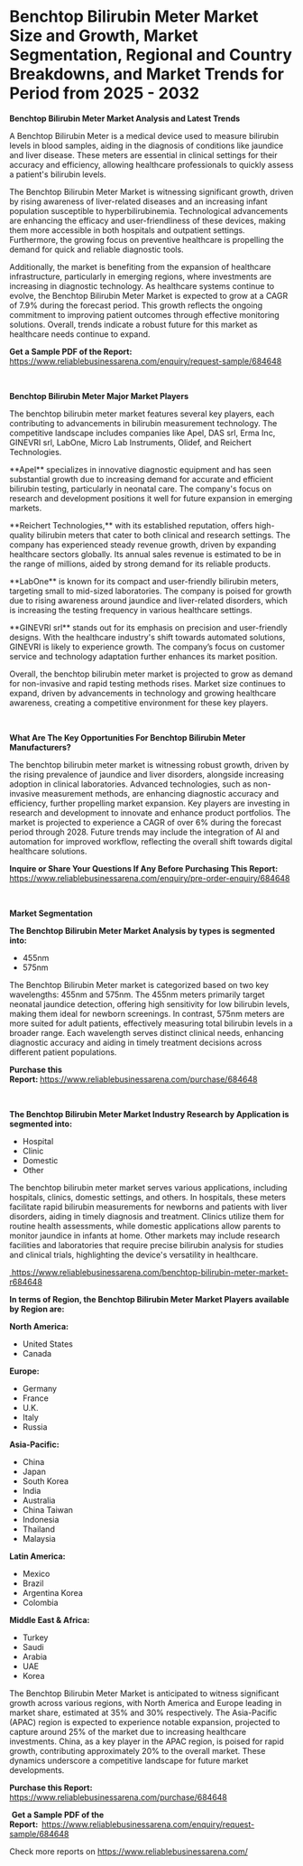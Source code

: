 <p><h1>Benchtop Bilirubin Meter Market Size and Growth, Market Segmentation, Regional and Country Breakdowns, and Market Trends for Period from 2025 -  2032</h1></p><p><strong>Benchtop Bilirubin Meter Market Analysis and Latest Trends</strong></p>
<p><p>A Benchtop Bilirubin Meter is a medical device used to measure bilirubin levels in blood samples, aiding in the diagnosis of conditions like jaundice and liver disease. These meters are essential in clinical settings for their accuracy and efficiency, allowing healthcare professionals to quickly assess a patient's bilirubin levels.</p><p>The Benchtop Bilirubin Meter Market is witnessing significant growth, driven by rising awareness of liver-related diseases and an increasing infant population susceptible to hyperbilirubinemia. Technological advancements are enhancing the efficacy and user-friendliness of these devices, making them more accessible in both hospitals and outpatient settings. Furthermore, the growing focus on preventive healthcare is propelling the demand for quick and reliable diagnostic tools.</p><p>Additionally, the market is benefiting from the expansion of healthcare infrastructure, particularly in emerging regions, where investments are increasing in diagnostic technology. As healthcare systems continue to evolve, the Benchtop Bilirubin Meter Market is expected to grow at a CAGR of 7.9% during the forecast period. This growth reflects the ongoing commitment to improving patient outcomes through effective monitoring solutions. Overall, trends indicate a robust future for this market as healthcare needs continue to expand.</p></p>
<p><strong>Get a Sample PDF of the Report:&nbsp;</strong> <a href="https://www.reliablebusinessarena.com/enquiry/request-sample/684648?utm_campaign=3013&utm_medium=2&utm_source=Github&utm_content=ia&utm_term=29032025&utm_id=benchtop-bilirubin-meter">https://www.reliablebusinessarena.com/enquiry/request-sample/684648</a></p>
<p>&nbsp;</p>
<p><strong>Benchtop Bilirubin Meter Major Market Players</strong></p>
<p><p>The benchtop bilirubin meter market features several key players, each contributing to advancements in bilirubin measurement technology. The competitive landscape includes companies like Apel, DAS srl, Erma Inc, GINEVRI srl, LabOne, Micro Lab Instruments, Olidef, and Reichert Technologies.</p><p>**Apel** specializes in innovative diagnostic equipment and has seen substantial growth due to increasing demand for accurate and efficient bilirubin testing, particularly in neonatal care. The company's focus on research and development positions it well for future expansion in emerging markets.</p><p>**Reichert Technologies,** with its established reputation, offers high-quality bilirubin meters that cater to both clinical and research settings. The company has experienced steady revenue growth, driven by expanding healthcare sectors globally. Its annual sales revenue is estimated to be in the range of millions, aided by strong demand for its reliable products.</p><p>**LabOne** is known for its compact and user-friendly bilirubin meters, targeting small to mid-sized laboratories. The company is poised for growth due to rising awareness around jaundice and liver-related disorders, which is increasing the testing frequency in various healthcare settings.</p><p>**GINEVRI srl** stands out for its emphasis on precision and user-friendly designs. With the healthcare industry's shift towards automated solutions, GINEVRI is likely to experience growth. The company’s focus on customer service and technology adaptation further enhances its market position.</p><p>Overall, the benchtop bilirubin meter market is projected to grow as demand for non-invasive and rapid testing methods rises. Market size continues to expand, driven by advancements in technology and growing healthcare awareness, creating a competitive environment for these key players.</p></p>
<p>&nbsp;</p>
<p><strong>What Are The Key Opportunities For Benchtop Bilirubin Meter Manufacturers?</strong></p>
<p><p>The benchtop bilirubin meter market is witnessing robust growth, driven by the rising prevalence of jaundice and liver disorders, alongside increasing adoption in clinical laboratories. Advanced technologies, such as non-invasive measurement methods, are enhancing diagnostic accuracy and efficiency, further propelling market expansion. Key players are investing in research and development to innovate and enhance product portfolios. The market is projected to experience a CAGR of over 6% during the forecast period through 2028. Future trends may include the integration of AI and automation for improved workflow, reflecting the overall shift towards digital healthcare solutions.</p></p>
<p><strong>Inquire or Share Your Questions If Any Before Purchasing This Report:</strong> <a href="https://www.reliablebusinessarena.com/enquiry/pre-order-enquiry/684648?utm_campaign=3013&utm_medium=2&utm_source=Github&utm_content=ia&utm_term=29032025&utm_id=benchtop-bilirubin-meter">https://www.reliablebusinessarena.com/enquiry/pre-order-enquiry/684648</a></p>
<p>&nbsp;</p>
<p><strong>Market Segmentation</strong></p>
<p><strong>The Benchtop Bilirubin Meter Market Analysis by types is segmented into:</strong></p>
<p><ul><li>455nm</li><li>575nm</li></ul></p>
<p><p>The Benchtop Bilirubin Meter market is categorized based on two key wavelengths: 455nm and 575nm. The 455nm meters primarily target neonatal jaundice detection, offering high sensitivity for low bilirubin levels, making them ideal for newborn screenings. In contrast, 575nm meters are more suited for adult patients, effectively measuring total bilirubin levels in a broader range. Each wavelength serves distinct clinical needs, enhancing diagnostic accuracy and aiding in timely treatment decisions across different patient populations.</p></p>
<p><strong>Purchase this Report:&nbsp;</strong><a href="https://www.reliablebusinessarena.com/purchase/684648?utm_campaign=3013&utm_medium=2&utm_source=Github&utm_content=ia&utm_term=29032025&utm_id=benchtop-bilirubin-meter">https://www.reliablebusinessarena.com/purchase/684648</a></p>
<p>&nbsp;</p>
<p><strong>The Benchtop Bilirubin Meter Market Industry Research by Application is segmented into:</strong></p>
<p><ul><li>Hospital</li><li>Clinic</li><li>Domestic</li><li>Other</li></ul></p>
<p><p>The benchtop bilirubin meter market serves various applications, including hospitals, clinics, domestic settings, and others. In hospitals, these meters facilitate rapid bilirubin measurements for newborns and patients with liver disorders, aiding in timely diagnosis and treatment. Clinics utilize them for routine health assessments, while domestic applications allow parents to monitor jaundice in infants at home. Other markets may include research facilities and laboratories that require precise bilirubin analysis for studies and clinical trials, highlighting the device's versatility in healthcare.</p></p>
<p><a href="https://www.reliablebusinessarena.com/benchtop-bilirubin-meter-market-r684648?utm_campaign=3013&utm_medium=2&utm_source=Github&utm_content=ia&utm_term=29032025&utm_id=benchtop-bilirubin-meter">&nbsp;https://www.reliablebusinessarena.com/benchtop-bilirubin-meter-market-r684648</a></p>
<p><strong>In terms of Region, the Benchtop Bilirubin Meter Market Players available by Region are:</strong></p>
<p>
    <p> <strong> North America: </strong>
        <ul>
            <li>United States</li>
            <li>Canada</li>
        </ul>
        </p> 
    <p> <strong> Europe: </strong>
        <ul>
            <li>Germany</li>
            <li>France</li>
            <li>U.K.</li>
            <li>Italy</li>
            <li>Russia</li>
        </ul>
        </p> 
    <p> <strong> Asia-Pacific: </strong>
        <ul>
            <li>China</li>
            <li>Japan</li>
            <li>South Korea</li>
            <li>India</li>
            <li>Australia</li>
            <li>China Taiwan</li>
            <li>Indonesia</li>
            <li>Thailand</li>
            <li>Malaysia</li>
        </ul>
        </p> 
    <p> <strong> Latin America: </strong>
        <ul>
            <li>Mexico</li>
            <li>Brazil</li>
            <li>Argentina Korea</li>
            <li>Colombia</li>
        </ul>
        </p> 
    <p> <strong> Middle East & Africa: </strong>
        <ul>
            <li>Turkey</li>
            <li>Saudi</li>
            <li>Arabia</li>
            <li>UAE</li>
            <li>Korea</li>
        </ul>
    </p>
    </p>
<p><p>The Benchtop Bilirubin Meter Market is anticipated to witness significant growth across various regions, with North America and Europe leading in market share, estimated at 35% and 30% respectively. The Asia-Pacific (APAC) region is expected to experience notable expansion, projected to capture around 25% of the market due to increasing healthcare investments. China, as a key player in the APAC region, is poised for rapid growth, contributing approximately 20% to the overall market. These dynamics underscore a competitive landscape for future market developments.</p></p>
<p><strong>Purchase this Report: </strong><a href="https://www.reliablebusinessarena.com/purchase/684648?utm_campaign=3013&utm_medium=2&utm_source=Github&utm_content=ia&utm_term=29032025&utm_id=benchtop-bilirubin-meter">https://www.reliablebusinessarena.com/purchase/684648</a></p>
<p>&nbsp;<strong>Get a Sample PDF of the Report:&nbsp;&nbsp;</strong><a href="https://www.reliablebusinessarena.com/enquiry/request-sample/684648?utm_campaign=3013&utm_medium=2&utm_source=Github&utm_content=ia&utm_term=29032025&utm_id=benchtop-bilirubin-meter">https://www.reliablebusinessarena.com/enquiry/request-sample/684648</a></p>
<p><strong></strong></p>
<p>Check more reports on <a href="https://www.reliablebusinessarena.com/?utm_campaign=3013&utm_medium=2&utm_source=Github&utm_content=ia&utm_term=29032025&utm_id=benchtop-bilirubin-meter">https://www.reliablebusinessarena.com/</a></p>
